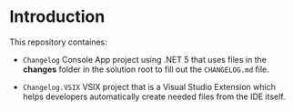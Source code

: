 # Introduction 

This repository containes:
+ `Changelog` Console App project using .NET 5 that uses files in the **changes** folder in the solution root to fill out the `CHANGELOG.md` file.

+ `Changelog.VSIX` VSIX project that is a Visual Studio Extension which helps developers automatically create needed files from the IDE itself.
